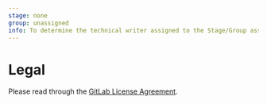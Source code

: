 ```yaml
---
stage: none
group: unassigned
info: To determine the technical writer assigned to the Stage/Group associated with this page, see https://handbook.gitlab.com/handbook/product/ux/technical-writing/#assignments
---
```


# Legal

Please read through the [GitLab License Agreement](https://gitlab.com/gitlab-org/gitlab/-/blob/master/CONTRIBUTING.md).
